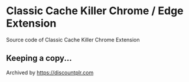 # Classic Cache Killer Chrome / Edge Extension

Source code of Classic Cache Killer Chrome Extension

## Keeping a copy...

Archived by https://discountplr.com
